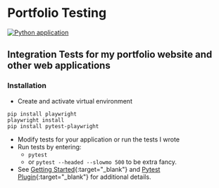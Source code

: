 
# Portfolio Testing

[![Python application](https://github.com/Thomas-Basham/portfolio-testing/actions/workflows/python-app.yml/badge.svg)](https://github.com/Thomas-Basham/portfolio-testing/actions/workflows/python-app.yml)

## Integration Tests for my portfolio website and other web applications

### Installation

- Create and activate virtual environment

```console
pip install playwright
playwright install
pip install pytest-playwright
```

- Modify tests for your application or run the tests I wrote
- Run tests by entering:
  - `pytest`
  - or `pytest --headed --slowmo 500` to be extra fancy.
- See [Getting Started](https://playwright.dev/python/docs/intro){:target="_blank"} and [Pytest Plugin](https://playwright.dev/python/docs/test-runners){:target="_blank"} for additional details.
